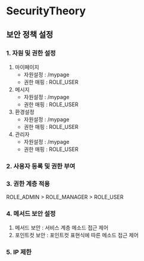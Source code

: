 # SecurityTheory

## 보안 정책 설정
### 1. 자원 및 권한 설정
1. 마이페이지
    - 자원설정 : /mypage
    - 권한 매핑 : ROLE_USER   
2. 메시지
    - 자원설정 : /mypage
    - 권한 매핑 : ROLE_USER   
3. 환경설정
    - 자원설정 : /mypage
    - 권한 매핑 : ROLE_USER   
4. 관리자
    - 자원설정 : /mypage
    - 권한 매핑 : ROLE_USER

### 2. 사용자 등록 및 권한 부여


### 3. 권한 계층 적용
ROLE_ADMIN > ROLE_MANAGER > ROLE_USER

### 4. 메서드 보안 설정
1. 메서드 보안 : 서비스 계층 메소드 접근 제어
2. 포인트컷 보안 : 포인트컷 표현식에 따른 메소드 접근 제어

### 5. IP 제한
